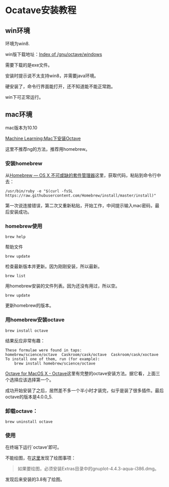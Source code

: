 # Ocatave安装教程  


## win环境  

环境为win8.

win版下载地址：[Index of /gnu/octave/windows](https://ftp.gnu.org/gnu/octave/windows/)  

需要下载的是exe文件。  

安装时提示说不太支持win8，并需要java环境。  

硬安装了，命令行界面能打开，还不知道能不能正常跑。  

win下可正常运行。  

## mac环境  

mac版本为10.10  

[Machine Learning:Mac下安装Octave](http://mooc.guokr.com/note/15825/)  

这里不推荐ng的方法，推荐用homebrew。  

### 安装homebrew  

从[Homebrew — OS X 不可或缺的套件管理器](http://brew.sh/index_zh-cn.html)这里，获取代码，粘贴到命令行中去：  

	/usr/bin/ruby -e "$(curl -fsSL https://raw.githubusercontent.com/Homebrew/install/master/install)"  

第一次说连接错误，第二次又重新粘贴，开始工作，中间提示输入mac密码，最后安装成功。  

### homebrew使用  

	brew help  
帮助文件  

	brew update  
检查最新版本并更新。因为刚刚安装，所以最新。  

	brew list  
用homebrew安装的文件列表。因为还没有用过，所以空。   

	brew update
更新homebrew的版本。

### 用homebrew安装octave  

	brew install octave  

结果反应非常有趣：   

	These formulae were found in taps:  
	homebrew/science/octave  Caskroom/cask/octave  Caskroom/cask/xoctave  
	To install one of them, run (for example):  
	    brew install homebrew/science/octave  

[Octave for MacOS X - Octave](http://wiki.octave.org/Octave_for_MacOS_X)这里有完整的octave安装方法。据它看，上面三个选择应该选择第一个。  

成功开始安装了之后，居然差不多一个半小时才装完，似乎是装了很多插件。最后octave的版本是4.0.0_5.    

### 卸载octave：  

	brew uninstall octave

### 使用  

在终端下运行`octave'即可。

不能绘图，在[这里](http://www.cnblogs.com/sing1ee/archive/2012/03/18/2765032.html)发现了绘图事项：  

> 如果要绘图，必须安装Extras目录中的gnuplot-4.4.3-aqua-i386.dmg。  

发现后来安装的3.8有了绘图。

